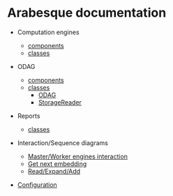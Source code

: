 # Arabesque documentation

+ Computation engines
	+ [components](./pages/EnginesComponents.md)
	+ [classes](./pages/EnginesClassDiagram.md)

+ ODAG
	+ [components](./pages/ODAGComponents.md)
	+ [classes](./pages/ODAGClassDiagram.md)
		+ [ODAG](./pages/EnginesClassDiagram.md)
		+ [StorageReader](./pages/EnginesClassDiagram.md)

+ Reports
	+ [classes](./pages/ReportsClassDiagram.md)

+ Interaction/Sequence diagrams
	+ [Master/Worker engines interaction](./pages/EnginesInteractionSeqDiag.md)
	+ [Get next embedding](./pages/GetNextEmbeddingSeqDiag.md)
	+ [Read/Expand/Add](./pages/ReadExpandAddNewEmbeddingSeqDiag.md)

+ [Configuration](./pages/config.md)